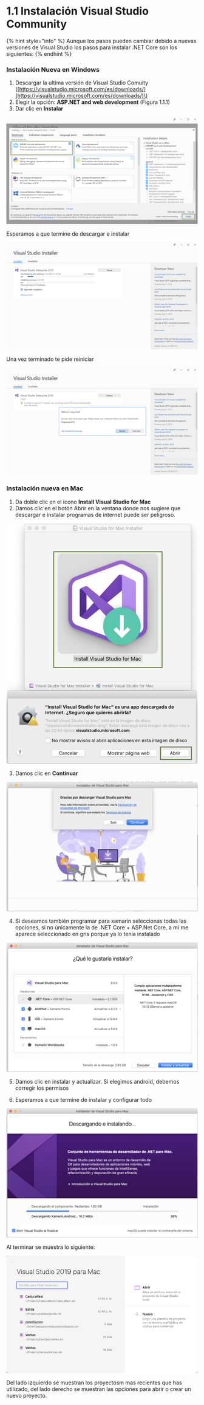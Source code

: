 # 1.1 Instalación Visual Studio Community

{% hint style="info" %}
Aunque los pasos pueden cambiar debido a nuevas versiones de Visual Studio los pasos para instalar .NET Core son los siguientes:
{% endhint %}

### Instalación Nueva en Windows

1. Descargar la ultima versión de Visual Studio Comuity \([https://visualstudio.microsoft.com/es/downloads/](https://visualstudio.microsoft.com/es/downloads/)\)
2. Elegir la opción:  **ASP.NET and web development**  \(Figura 1.1.1\)
3. Dar clic en **Instalar**

![](../.gitbook/assets/image%20%28359%29.png)

Esperamos a que termine de descargar e instalar

![](../.gitbook/assets/image%20%28194%29.png)

Una vez terminado te pide reiniciar

![](../.gitbook/assets/image%20%28215%29.png)

### Instalación nueva en Mac

1. Da doble clic en el icono **Install Visual Studio for Mac**
2. Damos clic en el botón Abrir en la ventana donde nos sugiere que descargar e instalar programas de internet puede ser peligroso.

![](../.gitbook/assets/image%20%28222%29.png)

3. Damos clic en **Continuar**

![](../.gitbook/assets/image%20%28117%29.png)

4. Si deseamos también programar para xamarin seleccionas todas las opciones, si no únicamente la de .NET Core + ASP.Net Core, a mi me aparece seleccionado en gris porque ya lo tenia instalado

![](../.gitbook/assets/image%20%28143%29.png)

5. Damos clic en instalar y actualizar. Si elegimos android, debemos corregir los permisos

6. Esperamos a que termine de instalar y configurar todo

![](../.gitbook/assets/image%20%2862%29.png)

Al terminar se muestra lo siguiente:

![](../.gitbook/assets/image%20%28544%29.png)

Del lado izquierdo se muestran los proyectosm mas recientes que has utilizado, del lado derecho se muestran las opciones para abrir o crear un nuevo proyecto.























